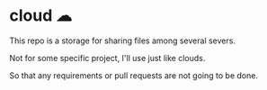 # cloud ☁

This repo is a storage for sharing files among several severs.

Not for some specific project, I'll use just like clouds.

So that any requirements or pull requests are not going to be done.
